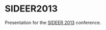 # SIDEER2013

Presentation for the [SIDEER 2013](http://www.bgu.ac.il/BIDR/conf/sideergrads/SIDEER_symposium/homepage.html) conference.